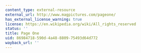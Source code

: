 ```yaml
---
content_type: external-resource
external_url: http://www.magpictures.com/pageone/
has_external_license_warning: true
license: https://en.wikipedia.org/wiki/All_rights_reserved
status: ''
title: Page One
uid: 86984718-590d-4a48-8809-75493d64d772
wayback_url: ''
---
```

